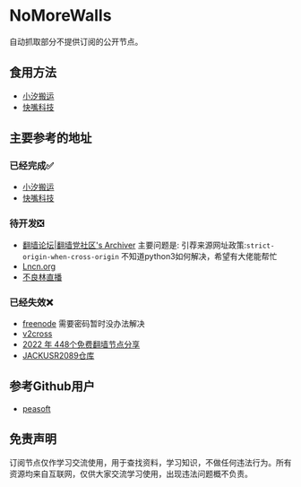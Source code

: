 # NoMoreWalls

自动抓取部分不提供订阅的公开节点。

## 食用方法
- [小汐搬运](https://raw.githubusercontent.com/1019459067/Quantumult-X/master/Free/xxby.txt)
- [快嘴科技](https://raw.githubusercontent.com/1019459067/Quantumult-X/master/Free/kzkj.txt)

## 主要参考的地址
### 已经完成✅
- [小汐搬运](https://banyunxiaoxi.icu/)
- [快嘴科技](https://kkzui.com/jd?orderby=modified)

### 待开发❎
- [翻墙论坛|翻墙党社区's Archiver](https://fanqiangdang.com/archiver/fid-51.html)
主要问题是:
  引荐来源网址政策:`strict-origin-when-cross-origin`
  不知道python3如何解决，希望有大佬能帮忙
- [Lncn.org](https://lncn.org/)
- [不良林直播](https://www.youtube.com/watch?v=RCp9hnp7r6Q)

### 已经失效❌
- [freenode](https://freenode.me/) 需要密码暂时没办法解决
- [v2cross](https://v2cross.com/archives/1884)
- [2022 年 448个免费翻墙节点分享](https://vpnbay.com/free-ss-vmess-trojan-nodes.html)
- [JACKUSR2089仓库](https://api.github.com/repos/JACKUSR2089/v2ray-subscribed/contents)

## 参考Github用户
- [peasoft](https://github.com/peasoft/NoMoreWalls)

## 免责声明

订阅节点仅作学习交流使用，用于查找资料，学习知识，不做任何违法行为。所有资源均来自互联网，仅供大家交流学习使用，出现违法问题概不负责。
